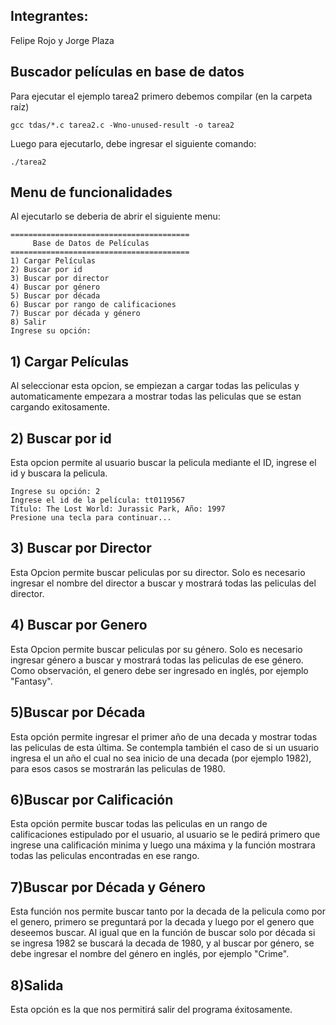 ## Integrantes:
Felipe Rojo y Jorge Plaza

## Buscador películas en base de datos
Para ejecutar el ejemplo tarea2 primero debemos compilar (en la carpeta raíz)
````
gcc tdas/*.c tarea2.c -Wno-unused-result -o tarea2
````
Luego para ejecutarlo, debe ingresar el siguiente comando:
````
./tarea2
````

## Menu de funcionalidades
Al ejecutarlo se deberia de abrir el siguiente menu:
````
========================================
     Base de Datos de Películas
========================================
1) Cargar Películas
2) Buscar por id
3) Buscar por director
4) Buscar por género
5) Buscar por década
6) Buscar por rango de calificaciones
7) Buscar por década y género
8) Salir
Ingrese su opción:
````
## 1) Cargar Películas
Al seleccionar esta opcion, se empiezan a cargar todas las peliculas y automaticamente empezara a mostrar todas las peliculas que se estan cargando exitosamente.

## 2) Buscar por id
Esta opcion permite al usuario buscar la pelicula mediante el ID, ingrese el id y buscara la pelicula.
````
Ingrese su opción: 2
Ingrese el id de la película: tt0119567
Título: The Lost World: Jurassic Park, Año: 1997
Presione una tecla para continuar...
````
## 3) Buscar por Director
Esta Opcion permite buscar peliculas por su director. Solo es necesario ingresar el nombre del director a buscar y mostrará todas las peliculas del director.

## 4) Buscar por Genero
Esta Opcion permite buscar peliculas por su género. Solo es necesario ingresar género a buscar y mostrará todas las peliculas de ese género. Como observación, el genero debe ser ingresado en inglés, por ejemplo "Fantasy".

## 5)Buscar por Década
Esta opción permite ingresar el primer año de una decada y mostrar todas las peliculas de esta última. Se contempla también el caso de si un usuario ingresa el un año el cual no sea inicio de una decada (por ejemplo 1982), para esos casos se mostrarán las peliculas de 1980.

## 6)Buscar por Calificación
Esta opción permite buscar todas las peliculas en un rango de calificaciones estipulado por el usuario, al usuario se le pedirá primero que ingrese una calificación minima y luego una máxima y la función mostrara todas las peliculas encontradas en ese rango.

## 7)Buscar por Década y Género
Esta función nos permite buscar tanto por la decada de la pelicula como por el genero, primero se preguntará por la decada y luego por el genero que deseemos buscar. Al igual que en la función de buscar solo por década si se ingresa 1982 se buscará la decada de 1980, y al buscar por género, se debe ingresar el nombre del género en inglés, por ejemplo "Crime".

## 8)Salida
Esta opción es la que nos permitirá salir del programa éxitosamente.

